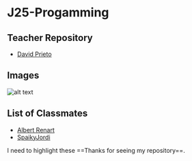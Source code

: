 # J25-Progamming

## Teacher Repository
- [David Prieto](https://github.com/d-prieto/J25-Programming)

## Images
![alt text](https://upload.wikimedia.org/wikipedia/commons/1/14/Quincy_Promes_in_2022.jpg)

## List of Classmates
- [Albert Renart](https://github.com/albertrenart/J25-programming)
- [SpaikyJordi](https://github.com/Spaikyjordi/J25-programming-jordi)

I need to highlight these ==Thanks for seeing my repository==.
